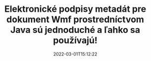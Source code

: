 ---
############################# Static ############################
layout: "auto-gen-signature"
date: 2022-03-01T15:12:22
draft: false
operation: Sign
signaturetype: Metadata
fileformat: Wmf
productName: Java
lang: sk
productCode: java
otherformats: pdf doc docx docm dot dotm dotx odt ott rtf xls xlsx xlsm xlsb csv ods ots xltx xltm ppt pptx pps ppsx odp otp potx potm pptm ppsm png jpg bmp gif tiff svg webp wmf
breadcrumb: Put Metadata signature on Wmf for Java

############################# Head ############################
head_title: "Pripojte elektronické podpisy metadát k dokumentom Wmf cez Java"
head_description: "Použite metadáta ako skryté elektronické podpisy vo svojich dokumentoch Wmf pomocou niekoľkých riadkov kódu Java. Použite rozhranie GroupDocs Document Signature API na elektronické podpisovanie obchodných dokumentov a súborov pomocou informácií o metadátach."

############################# Header ############################
title: "Elektronické podpisy metadát pre dokument Wmf prostredníctvom Java sú jednoduché a ľahko sa používajú!"
description: "ePodpíšte svoje dokumenty a zmluvy Wmf so skrytými položkami metadát. Vytvárajte metadáta pre súbory PDF, dokumenty MS Word, zošity MS Excel, prezentácie MS PowerPoint a rôzne obrazové formáty bez problémov a navyše s kódovaním."
bg_image: "https://cms.admin.containerize.com/templates/aspose/App_Themes/V3/images/bg/header1.png"
bg_overlay: false
button:
    enable: true

############################# SubMenu ############################
submenu:
    enable: true

    left:
        img_alt: "GroupDocs.Signature for Java"
        image: "https://cms.admin.containerize.com/templates/groupdocs/images/product-logos/90x90-noborder/groupdocs-signature-java.png"
        product: "GroupDocs.Signature"
        platform: "Java"



############################# About ############################
about:
    enable: true
    title: "O rozhraní API pre podpisy metadát GroupDocs.Signature for Java"
    content: |
        [GroupDocs.Signature for Java](https://products.groupdocs.com/signature/java/) je obľúbené rozhranie API na elektronické podpisovanie digitálnych dokumentov. K dispozícii sú podpisy ako texty, obrázky, digitálne certifikáty, čiarové kódy, QR kódy, pečiatky alebo metadáta. Podpisy možno umiestniť do súborov PDF, dokumentov MS Word, zošitov MS Excel, prezentácií MS PowerPoint, súborov Adobe Photoshop a rôznych formátov obrázkov. Zákazníci môžu podpísať svoj dokument a aktualizovať, vyhľadávať, overovať, mazať alebo zobrazovať elektronické podpisy, ktoré boli vložené do týchto dokumentov. Okrem toho je k dispozícii veľa možností na prispôsobenie podpisov.
    

############################# Steps ############################
steps:
    enable: true
    title_left: "Kroky na podpísanie Wmf pomocou Metadata v Java"
    content_left: |
        [GroupDocs.Signature for Java](https://products.groupdocs.com/signature/java/) poskytuje možnosť rýchlo a jednoducho podpisovať dokumenty Wmf pomocou podpisov Metadata.
        
        * Vytvorte inštanciu triedy Signature poskytujúcej súbor Wmf, ktorý sa má podpisovať ako cesta alebo prúd pamäte
        * Instanciujte triedu SignOptions a nastavte všetky požadované údaje.
        * Vyvolajte metódu Signature.Sign() odovzdajúc výstupný súbor Wmf alebo prúd pamäte

    title_right: " Požiadavky na systém"
    content_right: |
        GroupDocs.Signature for Java sú podporované na všetkých hlavných platformách a operačných systémoch. Pred spustením nižšie uvedeného kódu sa uistite, že máte vo svojom systéme nainštalované nasledujúce predpoklady.

        * Operačné systémy: Microsoft Windows, Linux, MacOS
        * Vývojové prostredia: NetBeans, Intellij IDEA, Eclipse, etc.
        * Java runtime: J2SE 6.0 and above
        * Získajte najnovší GroupDocs.Signature for Java od [Maven](https://repository.groupdocs.com/webapp/#/artifacts/browse/tree/General/repo/com/groupdocs/groupdocs-signature)
         
    code: |
        ```java    
                
        // Set up input Wmf file
        String filePath = "input.wmf";
        // Set up output file
        String outputFilePath = "output.wmf";

        // Instantiate Signature for input file
        Signature signature = new Signature(filePath);

        // instantiate metadata signing options
        MetadataSignOptions options = new MetadataSignOptions();

        // Specify different Metadata Signatures and add them to options signature collection
        // set start id
        int imgsMetadataId = 41996;
        // setup int value
        ImageMetadataSignature mdSign_DocId = new ImageMetadataSignature(imgsMetadataId++, 123456); // int
        options.getSignatures().add(mdSign_DocId);
        // setup Author property
        ImageMetadataSignature mdSign_Author = new ImageMetadataSignature(imgsMetadataId++, "Mr.Scherlock Holmes"); // string
        options.getSignatures().add(mdSign_Author);
        // setup data of sign date
        ImageMetadataSignature mdSign_Date = new ImageMetadataSignature(imgsMetadataId++, new Date()); // DateTime
        options.getSignatures().add(mdSign_Date);
        // setup double
        ImageMetadataSignature mdSign_Amnt = new ImageMetadataSignature(imgsMetadataId++, 123.456); //decimal value
        options.getSignatures().add(mdSign_Amnt);

        // sign Wmf document
        SignResult result = signature.sign(outputFilePath, options);

        ```

############################# Demos ############################
demos:
    enable: true
    title: "Podpisovanie dokumentov Wmf pomocou živej ukážky Metadata"
    content: |
       Podpíšte súbor Wmf pomocou rôznych podpisov práve teraz na webovej lokalite [GroupDocs.Signature App](https://products.groupdocs.app/signature/family). Bezplatné online demo na vás čaká.          

############################# More Formats ############################
more_formats:
    enable: true
    title: "Ďalšie podporované podpisy Metadata pre Java"
    content: |
        "Wmf môžete podpísať aj inými typmi podpisov. Pozrite si zoznam nižšie."
    format: 
       
       
back_to_top:
    enable: true
---